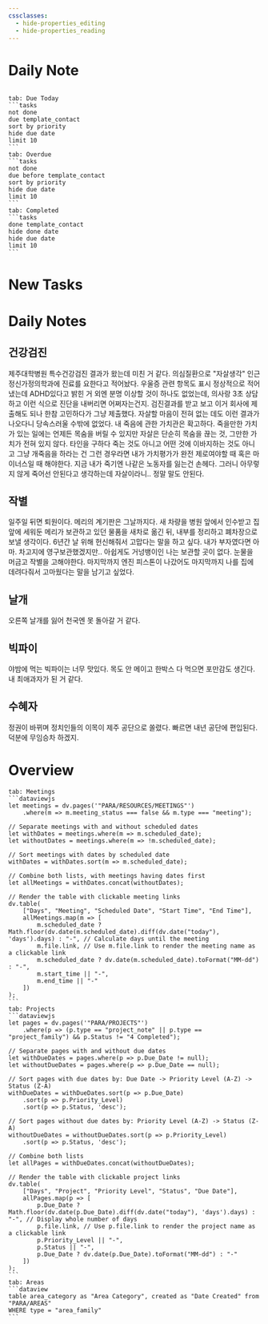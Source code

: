 ```yaml
---
cssclasses:
  - hide-properties_editing
  - hide-properties_reading
---
```

# Daily Note
```calendar-nav
```
````tabs
tab: Due Today
```tasks
not done
due template_contact
sort by priority
hide due date
limit 10
```
tab: Overdue
```tasks 
not done 
due before template_contact
sort by priority
hide due date
limit 10
```
tab: Completed
```tasks
done template_contact
hide done date
hide due date
limit 10
```
````
# New Tasks


# Daily Notes
## 건강검진
제주대학병원 특수건강검진 결과가 왔는데 미친 거 같다.
의심질환으로 "자살생각" 인근 정신가정의학과에 진료를 요한다고 적어놨다. 우울증 관련 항목도 표시 정상적으로 적어냈는데 ADHD있다고 밝힌 거 외엔 분명 이상할 것이 하나도 없었는데, 의사랑 3초 상담하고 이런 식으로 진단을 내버리면 어쩌자는건지.
검진결과를 받고 보고 이거 회사에 제출해도 되나 한참 고민하다가 그냥 제출했다.
자살할 마음이 전혀 없는 데도 이런 결과가 나오다니 당속스러울 수밖에 없었다.
내  죽음에 관한 가치관은 확고하다.
죽을만한 가치가 있는 일에는 언제든 목숨을 버릴 수 있지만 자살은 단순히 목숨을 끊는 것, 그만한 가치가 전혀 있지 않다. 타인을 구하다 죽는 것도 아니고 어떤 것에 이바지하는 것도 아니고 그냥 개죽음을 하라는 건 그런 경우라면 내가 가치평가가 완전 제로여야할 때 혹은 마이너스일 때 해야한다. 지금 내가 죽기엔 나같은 노동자를 잃는건 손헤다. 그러니 아무렇지 않게 죽어선 안된다고 생각하는데 자살이라니.. 정말 말도 안된다.

## 작별
일주일 뒤면 퇴원이다.
메리의 계기판은 그날까지다.
새 차량을 병원 앞에서 인수받고 집 앞에 세워둔 메리가 보관하고 있던 물품을 새차로 옮긴 뒤, 내부를 정리하고 폐차장으로 보낼 생각이다. 6년간 날 위해 헌신해줘서 고맙다는 말을 하고 싶다. 내가 부자였다면 아마. 차고지에 영구보관했겠지만.. 아쉽게도 거넝뱅이인 나는 보관할 곳이 없다. 눈물을 머금고 작별을 고해야한다. 마지막까지 엔진 피스톤이 나갔어도 마지막까지 나를 집에 데려다줘서 고마웠다는 말을 남기고 싶었다.

## 날개
오른쪽 날개를 잃어 천국엔 못 돌아갈 거 같다.

## 빅파이
야밤에 먹는 빅파이는 너무 맛있다.
목도 안 메이고 한박스 다 먹으면 포만감도 생긴다. 내 최애과자가 된 거 같다.

## 수혜자
정권이 바뀌며 정치인들의 이목이 제주 공단으로 쏠렸다.
빠르면 내년 공단에 편입된다. 덕분에 무임승차 하겠지.


# Overview

````tabs
tab: Meetings
```dataviewjs
let meetings = dv.pages('"PARA/RESOURCES/MEETINGS"')
    .where(m => m.meeting_status === false && m.type === "meeting");

// Separate meetings with and without scheduled dates
let withDates = meetings.where(m => m.scheduled_date);
let withoutDates = meetings.where(m => !m.scheduled_date);

// Sort meetings with dates by scheduled date
withDates = withDates.sort(m => m.scheduled_date);

// Combine both lists, with meetings having dates first
let allMeetings = withDates.concat(withoutDates);

// Render the table with clickable meeting links
dv.table(
    ["Days", "Meeting", "Scheduled Date", "Start Time", "End Time"],
    allMeetings.map(m => [
        m.scheduled_date ? Math.floor(dv.date(m.scheduled_date).diff(dv.date("today"), 'days').days) : "-", // Calculate days until the meeting
        m.file.link, // Use m.file.link to render the meeting name as a clickable link
        m.scheduled_date ? dv.date(m.scheduled_date).toFormat("MM-dd") : "-",
        m.start_time || "-",
        m.end_time || "-"
    ])
);
```
tab: Projects
```dataviewjs
let pages = dv.pages('"PARA/PROJECTS"')
    .where(p => (p.type == "project_note" || p.type == "project_family") && p.Status != "4 Completed");

// Separate pages with and without due dates
let withDueDates = pages.where(p => p.Due_Date != null);
let withoutDueDates = pages.where(p => p.Due_Date == null);

// Sort pages with due dates by: Due Date -> Priority Level (A-Z) -> Status (Z-A)
withDueDates = withDueDates.sort(p => p.Due_Date)
    .sort(p => p.Priority_Level)
    .sort(p => p.Status, 'desc');

// Sort pages without due dates by: Priority Level (A-Z) -> Status (Z-A)
withoutDueDates = withoutDueDates.sort(p => p.Priority_Level)
    .sort(p => p.Status, 'desc');

// Combine both lists
let allPages = withDueDates.concat(withoutDueDates);

// Render the table with clickable project links
dv.table(
    ["Days", "Project", "Priority Level", "Status", "Due Date"],
    allPages.map(p => [
        p.Due_Date ? Math.floor(dv.date(p.Due_Date).diff(dv.date("today"), 'days').days) : "-", // Display whole number of days
        p.file.link, // Use p.file.link to render the project name as a clickable link
        p.Priority_Level || "-",
        p.Status || "-",
        p.Due_Date ? dv.date(p.Due_Date).toFormat("MM-dd") : "-"
    ])
);
```
tab: Areas
```dataview
table area_category as "Area Category", created as "Date Created" from "PARA/AREAS"
WHERE type = "area_family"
```
````


